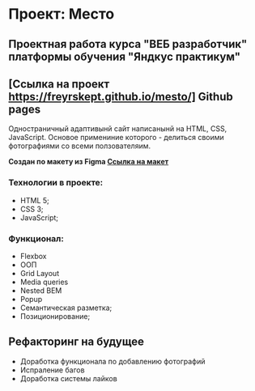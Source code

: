 # Проект: Место

## Проектная работа курса "ВЕБ разработчик" платформы обучения "Яндкус практикум"

## [Ссылка на проект https://freyrskept.github.io/mesto/] Github pages

Одностраничный адаптивынй сайт написанынй на HTML, CSS, JavaScript.
Основое примениние которого - делиться своими фотографиями со всеми ползователяим.

**Создан по макету из Figma [Ссылка на макет](https://www.figma.com/file/2cn9N9jSkmxD84oJik7xL7/JavaScript.-Sprint-4?node-id=0%3A1)**

### Технологии в проекте:
  * HTML 5;
  * CSS 3;
  * JavaScript;
### Функционал:
  * Flexbox
  * OOП
  * Grid Layout
  * Media queries
  * Nested BEM
  * Popup
  * Семантическая разметка;
  * Позиционирование;

## Рефакторинг на будущее
  * Доработка функционала по добавлению фотографий
  * Испраление багов
  * Доработка системы лайков